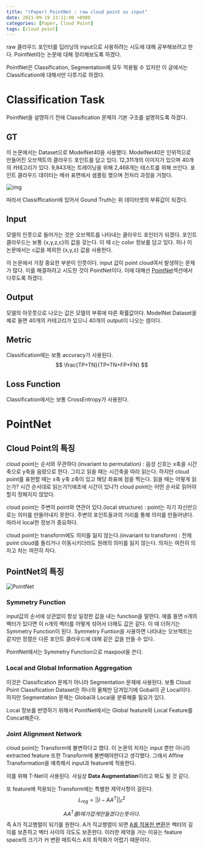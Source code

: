 ```yaml
---
title: "(Paper) PointNet : raw cloud point as input"
date: 2021-09-19 23:11:00 +0900
categories: [Paper, Cloud Point]
tags: [cloud point]
---
```




raw 클라우드 포인터를 딥러닝의 input으로 사용하려는 시도에 대해 공부해보려고 한다.
PointNet라는 논문에 대해 정리해보도록 하겠다. 

PointNet은 Classification, Segmentation에 모두 적용될 수 있지만 이 글에서는 Classification에 대해서만 다루기로 하겠다.

# Classification Task

PointNet을 설명하기 전에 Classification 문제의 기본 구조를 설명하도록 하겠다.

## GT

이 논문에서는  Dataset으로 ModelNet40을 사용했다. ModelNet40은 인위적으로 만들어진 오브젝트의 클라우드 포인트를 담고 있다. 12,311개의 이미지가 있으며 40개의 카테고리가 있다. 9,843개는 트레이닝을 위해 2,468개는 테스트를 위해 쓰인다. 포인트 클라우드 데이터는 메쉬 표면에서 샘플링 했으며 전처리 과정을 거쳤다.

![img](https://production-media.paperswithcode.com/datasets/modelnet.jpeg)

따라서 Classiffication에 있어서 Gound Truth는 위 데이터셋의 부류값이 되겠다.

## Input

모델의 인풋으로 들어가는 것은 오브젝트를 나타내는 클라우드 포인터가 되겠다. 포인트 클라우드는 보통 {x,y,z,c}의 값을 갖는다. 이 때 c는 color 정보를 담고 있다. 허나 이 논문에서는 c값을 제외한 {x,y,z} 값을 사용한다.


이 논문에서 가장 중요한 부분이 인풋이다. input 값이 point cloud여서 발생하는 문제가 많다. 이를 해결하려고 시도한 것이 PointNet이다. 이에 대해선 [PointNet](#pointnet)섹션에서 다루도록 하겠다.

## Output

모델의 아웃풋으로 나오는 값은 모델의 부류에 따른 확률값이다. ModelNet Dataset을 예로 들면 40개의 카테고리가 있으니 40개의 output이 나오는 셈이다.

## Metric

Classification에는 보통 accuracy가 사용된다.
$$
\frac{TP+TN}{TP+TN+FP+FN}
$$

## Loss Function

Classification에서는 보통 CrossEntropy가 사용된다.

# PointNet

## Cloud Point의 특징

cloud point는 순서와 무관하다.(invariant to permutation)
: 음성 신호는 x축을 시간 축으로 y축을 음량으로 한다. 그리고 읽을 때는 시간축을 따라 읽는다. 하지만 cloud point를 표현할 때는 x축 y축 z축이 있고 해당 좌표에 점을 찍는다. 읽을 때는 어떻게 읽는가? 시간 순서대로 읽는가?(애초에 시간이 있나?) cloud point는 어떤 순서로  읽어야할지 정해지지 않았다.

cloud point는 주변의 point와 연관이 있다.(local structure)
: point는 자기 자신만으로는 의미를 만들어내지 못한다. 주변의 포인트들과의 거리를 통해 의미를 만들어낸다. 따라서 local한 정보가 중요하다.

cloud point는 transform에도 의미를 잃지 않는다.(invariant to transform)
: 전체 point cloud를 돌리거나 이동시키더라도 원래의 의미를 잃지 않는다. 의자는 여전히 의자고 차는 여전히 차다.

## PointNet의 특징

![PointNet](http://stanford.edu/~rqi/pointnet/images/pointnet.jpg)

### Symmetry Function

input값의 순서에 상관없이 항상 일정한 값을 내는 function을 말한다. 예를 들면 n개의 벡터가 있다면 이 n개의 벡터를 어떻게 섞어서 더해도 값은 같다. 이 때 더하기는 Symmetry Function이 된다. Symmetry Funtion을 사용하면 나타내는 오브젝트는 같지만 정렬은 다른 포인트 클라우드에 대해 같은 값을 만들 수 있다.

PointNet에서는 Symmetry Function으로 maxpool을 쓴다.

### Local and Global Information Aggregation

이것은 Classification 문제가 아니라 Segmentation 문제에 사용된다. 보통 Cloud Point Classification Dataset은 하나의 물체만 담겨있기에 Gobal이 곧 Local이다. 하지만 Segmentation 문제는 Global과 Local을 분류해줄 필요가 있다. 

Local 정보를 반영하기 위해서 PointNet에서는 Global feature와 Local Feature를 Concat해준다.

### Joint Alignment Network

cloud point는 Transform에 불변하다고 했다. 이 논문의 저자는 input 뿐만 아니라 extracted feature 또한 Transform에 불변해야한다고 생각했다. 그래서 Affine Transformation을 예측해서 input과 feature에 적용한다.

이를 위해 T-Net이 사용된다. 사실상 **Data Augmentation**이라고 봐도 될 것 같다. 

또 feature에 적용되는 Transform에는 특별한 제약사항이 걸린다.
$$
L_{reg} = ||I - AA^T ||^2_F
$$

$$
AA^T{를} I{에 가깝게 만들겠다는 뜻이다.}
$$
즉 A가 직교행렬이 되기를 원한다. A가 직교행렬이 되면 [A를 적용한 변환](https://mathworld.wolfram.com/OrthogonalTransformation.html)은 벡터의 길이를 보존하고 벡터 사이의 각도도 보존한다. 이러한 제약을 거는 이유는 feature space의 크기가 커 변환 매트릭스 A의 최적화가 어렵기 때문이다.

